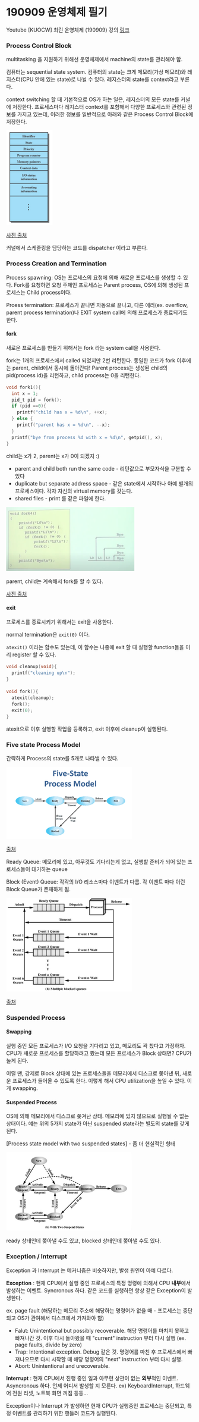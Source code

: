 # 190909 운영체제 필기

Youtube [KUOCW] 최린 운영체제 (190909) 강의 [링크](https://www.youtube.com/watch?v=_NQrpp00OqY&list=PLOh92BQ5xeWnjt_S9zLOtndYzUfysSuzF&index=3)

### Process Control Block

multitasking 을 지원하기 위해선 운영체제에서 machine의 state를 관리해야 함.

컴퓨터는 sequential state system. 컴퓨터의 state는 크게 메모리(가상 메모리)와 레지스터(CPU 안에 있는 state)로 나뉠 수 있다. 레지스터의 state를 context라고 부른다.

context switching 할 때 기본적으로 OS가 하는 일은, 레지스터의 모든 state를 커널에 저장한다. 프로세스마다 레지스터 context를 포함해서 다양한 프로세스와 관련된 정보를 가지고 있는데, 이러한 정보를 일반적으로 아래와 같은 Process Control Block에 저장한다.

<img src="190909.assets/image-20200709095308738.png" alt="image-20200709095308738" style="zoom:33%;" />

[사진 출처](https://www.slideshare.net/PeterTrger/06-processes)

커널에서 스케줄링을 담당하는 코드를 dispatcher 이라고 부른다.

### Process Creation and Termination

Process spawning: OS는 프로세스의 요청에 의해 새로운 프로세스를 생성할 수 있다. Fork를 요청하면 요청 주체인 프로세스는 Parent process, OS에 의해 생성된 프로세스는 Child process이다.

Proess termination: 프로세스가 끝나면 자동으로 끝나고, 다른 에러(ex. overflow, parent process termination)나 EXIT system call에 의해 프로세스가 종료되기도 한다.

#### fork

새로운 프로세스를 만들기 위해서는 fork 라는 system call을 사용한다.

fork는 1개의 프로세스에서 called 되었지만 2번 리턴한다. 동일한 코드가 fork 이후에는 parent, child에서 동시에 돌아간다! Parent process는 생성된 child의 pid(process id)을 리턴하고, child  process는 0을 리턴한다.

```c
void fork1(){
  int x = 1;
  pid_t pid = fork();
  if (pid ==0){
    printf("child has x = %d\n", ++x);
  } else {
    printf("parent has x = %d\n", --x);
  }
  printf("bye from process %d with x = %d\n", getpid(), x);
}
```

child는 x가 2, parent는 x가 0이 되겠지 :)

- parent and child both run the same code - 리턴값으로 부모자식을 구분할 수 있다
- duplicate but separate address space - 같은 state에서 시작하나 아예 별개의 프로세스이다. 각자 자신의 virtual memory를 갖는다.
- shared files - print 를 같은 파일에 한다.

<img src="190909.assets/image-20200709120946717.png" alt="image-20200709120946717" style="zoom: 50%;" />

parent, child는 계속해서 fork를 할 수 있다.

[사진 출처](https://www.youtube.com/watch?v=_NQrpp00OqY&list=PLOh92BQ5xeWnjt_S9zLOtndYzUfysSuzF&index=3)

#### exit

프로세스를 종료시키기 위해서는 exit을 사용한다.

normal termination은  `exit(0)` 이다.

`atexit()` 이라는 함수도 있는데, 이 함수는 나중에 exit 할 때 실행할 function들을 미리 register 할 수 있다.

```c
void cleanup(void){
  printf("cleaning up\n");
}

void fork(){
  atexit(cleanup);
  fork();
  exit(0);
}
```

atexit으로 이후 실행할 작업을 등록하고, exit 이후에 cleanup이 실행된다.

### Five state Process Model

간략하게 Process의 state를 5개로 나타낼 수 있다.

<img src="190909.assets/image-20200709121353035.png" alt="image-20200709121353035" style="zoom: 33%;" />

[출처](https://www.docsity.com/en/processes-two-operating-systems-lecture-slides/293508/)

Ready Queue: 메모리에 있고, 아무것도 기다리는게 없고, 실행할 준비가 되어 있는 프로세스들이 대기하는 queue

Block (Event) Queue: 각각의 I/O 리소스마다 이벤트가 다름. 각 이벤트 마다 이런 Block Queue가 존재하게 됨.

<img src="190909.assets/image-20200709121920608.png" alt="image-20200709121920608" style="zoom:33%;" />

[출처](https://slideplayer.com/slide/4936182/)

### Suspended Process

#### Swapping

실행 중인 모든 프로세스가 I/O 요청을 기다리고 있고, 메모리도 꽉 찼다고 가정하자. CPU가 새로운 프로세스를 할당하려고 봤는데 모든 프로세스가 Block 상태면? CPU가 놀게 된다.

이럴 땐, 강제로 Block 상태에 있는 프로세스들을 메모리에서 디스크로 쫒아낸 뒤, 새로운 프로세스가 들어올 수 있도록 한다. 이렇게 해서 CPU utilization을 높일 수 있다. 이게 swapping.

#### Suspended Process

OS에 의해 메모리에서 디스크로 쫒겨난 상태. 메모리에 있지 않으므로 실행될 수 없는 상태이다. 얘는 위의 5가지 state가 아닌 suspended state라는 별도의 state를 갖게 된다.

[Process state model with two suspended states] - 좀 더 현실적인 형태

<img src="190909.assets/image-20200709122751163.png" alt="image-20200709122751163" style="zoom:33%;" />

ready 상태인데 쫒아낼 수도 있고, blocked 상태인데 쫒아낼 수도 있다.

### Exception / Interrupt

Exception 과 Interrupt 는 메커니즘은 비슷하지만, 발생 원인이 아예 다르다.

**Exception** : 현재 CPU에서 실행 중인 프로세스의 특정 명령에 의해서 CPU **내부**에서 발생하는 이벤트. Syncronous 하다. 같은 코드를 실행하면 항상 같은 Exception이 발생한다.

ex. page fault (해당하는 메모리 주소에 해당하는 명령어가 없을 때 - 프로세스는 중단되고 OS가 관여해서 디스크에서 가져와야 함)

- Falut: Unintentional but possibly recoverable. 해당 명령어를 마치지 못하고 빠져나간 것. 이후 다시 돌아왔을 때 "current" instruction 부터 다시 실행 (ex. page faults, divide by zero)
- Trap:  Intentional exception. Debug 같은 것. 명령어를 마친 후 프로세스에서 빠져나오므로 다시 시작할 때 해당 명령어의 "next" instruction 부터 다시 실행.
- Abort: Unintentional and urecoverable.

**Interrupt** : 현재 CPU에서 진행 중인 일과 아무런 상관이 없는 **외부**적인 이벤트. Asyncronous 하다. 언제 어디서 발생할 지 모른다. ex) KeyboardInterrupt, 하드웨어 전원 리셋, 노트북 화면 꺼짐 등등...

Exception이나 Interrupt 가 발생하면 현재 CPU가 실행중인 프로세스는 중단되고, 특정 이벤트를 관리하기 위한 핸들러 코드가 실행된다.


